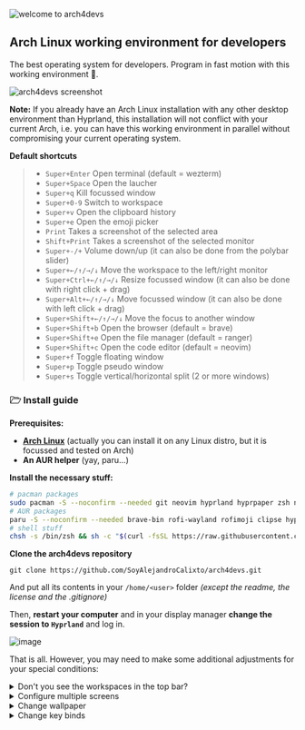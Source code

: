 ![welcome to arch4devs](https://i.imgur.com/jkrusw8.png)

## Arch Linux working environment for developers

The best operating system for developers. Program in fast motion with this working environment 🚀.

![arch4devs screenshot](https://i.imgur.com/J7XCmLB.png)

**Note:** If you already have an Arch Linux installation with any other desktop environment than Hyprland, this installation will not conflict with your current Arch, i.e. you can have this working environment in parallel without compromising your current operating system.

**Default shortcuts**
>
> * ```Super+Enter``` Open terminal (default = wezterm)
> * ```Super+Space``` Open the laucher
> * ```Super+q``` Kill focussed window
> * ```Super+0-9``` Switch to workspace
> * ```Super+v``` Open the clipboard history
> * ```Super+e``` Open the emoji picker
> * ```Print``` Takes a screenshot of the selected area
> * ```Shift+Print``` Takes a screenshot of the selected monitor
> * ```Super+-/+``` Volume down/up (it can also be done from the polybar slider)
> * ```Super+←/↑/→/↓``` Move the workspace to the left/right monitor
> * ```Super+Ctrl+←/↑/→/↓``` Resize focussed window (it can also be done with right click + drag)
> * ```Super+Alt+←/↑/→/↓``` Move focussed window (it can also be done with left click + drag)
> * ```Super+Shift+←/↑/→/↓``` Move the focus to another window
> * ```Super+Shift+b``` Open the browser (default = brave)
> * ```Super+Shift+e``` Open the file manager (default = ranger)
> * ```Super+Shift+c``` Open the code editor (default = neovim)
> * ```Super+f``` Toggle floating window
> * ```Super+p``` Toggle pseudo window
> * ```Super+s``` Toggle vertical/horizontal split (2 or more windows)

### 🗁 Install guide

**Prerequisites:**
* **[Arch Linux](https://wiki.archlinux.org/title/Installation_guide)** (actually you can install it on any Linux distro, but it is focussed and tested on Arch)
* **An AUR helper** (yay, paru...)

**Install the necessary stuff:**
~~~bash
# pacman packages
sudo pacman -S --noconfirm --needed git neovim hyprland hyprpaper zsh noto-fonts-emoji adobe-source-han-sans-jp-fonts ttf-cascadia-code-nerd inter-font vlc eog waybar polkit-kde-agent xdg-desktop-portal-hyprland xdg-desktop-portal-gtk python-gobject gnome-themes-extra fastfetch wl-clipboard wtype ranger ripgrep wezterm discord dunst fontconfig zip unzip p7zip lsd bat
# AUR packages
paru -S --noconfirm --needed brave-bin rofi-wayland rofimoji clipse hyprshot spotify adwaita-qt5-git adwaita-qt6-git
# shell stuff
chsh -s /bin/zsh && sh -c "$(curl -fsSL https://raw.githubusercontent.com/ohmyzsh/ohmyzsh/master/tools/install.sh)" && git clone --depth=1 https://github.com/romkatv/powerlevel10k.git ${ZSH_CUSTOM:-$HOME/.oh-my-zsh/custom}/themes/powerlevel10k && git clone https://github.com/zsh-users/zsh-autosuggestions ${ZSH_CUSTOM:-~/.oh-my-zsh/custom}/plugins/zsh-autosuggestions && git clone https://github.com/zsh-users/zsh-syntax-highlighting.git ${ZSH_CUSTOM:-~/.oh-my-zsh/custom}/plugins/zsh-syntax-highlighting && git clone https://github.com/hlissner/zsh-autopair ${ZSH_CUSTOM:-~/.oh-my-zsh/custom}/plugins/zsh-autopair
~~~

**Clone the arch4devs repository**
~~~
git clone https://github.com/SoyAlejandroCalixto/arch4devs.git
~~~
And put all its contents in your ```/home/<user>``` folder *(except the readme, the license and the .gitignore)*

Then, **restart your computer** and in your display manager **change the session to ```Hyprland```** and log in.

![image](https://i.imgur.com/I2tAl2K.png)

That is all. However, you may need to make some additional adjustments for your special conditions:

<details>
<summary>Don't you see the workspaces in the top bar?</summary>

Edit ```~/.config/waybar/config.jsonc``` and check this part:
~~~
"persistent-workspaces": {
    "<anything>": [ 1,2,3,4,5,6,7,8,9,10 ],
    "<anything>": [ 1,2,3,4,5,6,7,8,9,10 ]
}
~~~
Now run ```hyprctl monitors all``` and check the name of your monitors, for example, if you have a monitor connected by HDMI, it is probably called ```HDMI-1```

Replace the ```<anything>``` in the example with that name. If you have more or fewer screens, add or remove items from that object.
</details>

<details>
<summary>Configure multiple screens</summary>

Run ```hyprctl monitors all``` and check the name of your monitors, for example, if you have a monitor connected by HDMI, it is probably called ```HDMI-1```.

Go to ```~/.config/hypr/monitors.conf```, delete the auto config and replace it with this format: ```name,resolution,position,scale```

For example, if you have two monitors with the names ```HDMI-1``` and ```DP-1```, this would be a standard configuration:
~~~
monitor=HDMI-1,1920x1080@75,0x0,1
monitor=DP-1,1920x1080@60,1920x0,1
~~~
</details>

<details>
<summary>Change wallpaper</summary>

Go to ```~/.config/hypr/hyprpaper.conf``` and replace the paths of ```preload``` and ```wallpaper```:
~~~
preload = /your/wallpaper/path
wallpaper = , /your/wallpaper/path
~~~
</details>

<details>
<summary>Change key binds</summary>

Go to ```~/.config/hypr/binds.conf``` and follows the structure of the other key binds in the file:
~~~
bind = SUPER SHIFT, K, exec, any-command
~~~
</details>
